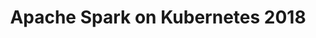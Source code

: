 ---
title: "Apache Spark on Kubernetes 2018"
description: "Have you ever wondered how to implement your own operator pattern for you service X in Kubernetes? You can learn this in this session and see an example of open-source project that does spawn Apache Spark clusters on Kubernetes and OpenShift following the pattern. You will leave this talk with a better understanding of how spark-on-k8s native scheduling mechanism can be leveraged and how you can wrap your own service into operator pattern not only in Go lang but also in Java. Let's make the data science more scalable in a cloud native fashion."
link: "https://www.openslava.sk/2018/#/program/ee9682f2-af51-49f5-9fde-99ca4c1e2ce6"
tags: ["spark", "OpenSlava", "openshift", "notebook"]
weight: 60
draft: false
---